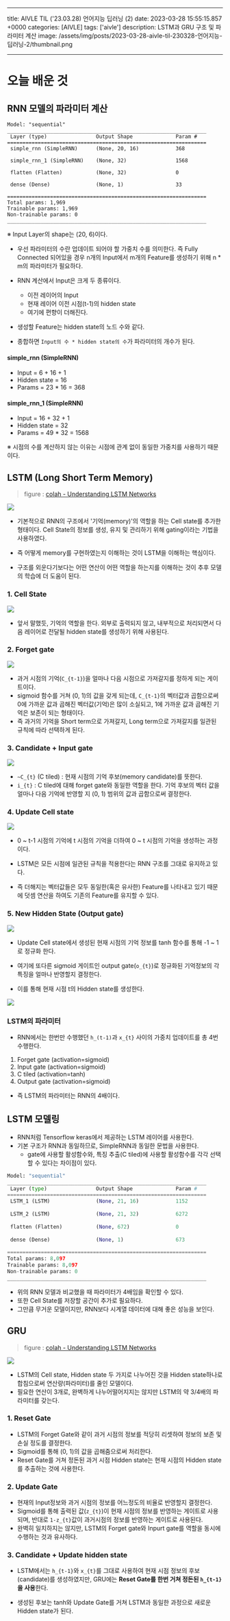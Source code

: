 

---
title: AIVLE TIL ('23.03.28) 언어지능 딥러닝 (2)
date: 2023-03-28 15:55:15.857 +0000
categories: [AIVLE]
tags: ['aivle']
description: LSTM과 GRU 구조 및 파라미터 계산
image: /assets/img/posts/2023-03-28-aivle-til-230328-언어지능-딥러닝-2/thumbnail.png

---

# 오늘 배운 것

## RNN 모델의 파라미터 계산

```
Model: "sequential"
_________________________________________________________________
 Layer (type)                Output Shape              Param #   
=================================================================
 simple_rnn (SimpleRNN)      (None, 20, 16)            368       
                                                                 
 simple_rnn_1 (SimpleRNN)    (None, 32)                1568      
                                                                 
 flatten (Flatten)           (None, 32)                0         
                                                                 
 dense (Dense)               (None, 1)                 33        
                                                                 
=================================================================
Total params: 1,969
Trainable params: 1,969
Non-trainable params: 0
_________________________________________________________________
```
※ Input Layer의 shape는 (20, 6)이다.


- 우선 파라미터의 수란 업데이트 되어야 할 가중치 수를 의미한다. 즉 Fully Connected 되어있을 경우 n개의 Input에서 m개의 Feature를 생성하기 위해 n * m의 파라미터가 필요하다.


- RNN 계산에서 Input은 크게 두 종류이다.
    - 이전 레이어의 Input
    - 현재 레이어 이전 시점(t-1)의 hidden state
    - 여기에 편향이 더해진다.
- 생성할 Feature는 hidden state의 노드 수와 같다.


- 종합하면 `Input의 수 * hidden state의 수`가 파라미터의 개수가 된다.

#### simple_rnn (SimpleRNN)

- Input = 6 + 16 + 1
- Hidden state = 16
- Params = 23 \* 16  = 368

#### simple_rnn_1 (SimpleRNN)

- Input = 16 + 32 + 1
- Hidden state = 32
- Params = 49 \* 32 = 1568

※ 시점의 수를 계산하지 않는 이유는 시점에 관계 없이 동일한 가중치를 사용하기 때문이다.

## LSTM (Long Short Term Memory)

> figure : [colah - Understanding LSTM Networks](https://colah.github.io/posts/2015-08-Understanding-LSTMs/)

![](/assets/img/posts/2023-03-28-aivle-til-230328-언어지능-딥러닝-2/img0.png)

- 기본적으로 RNN의 구조에서 '기억(memory)'의 역할을 하는 Cell state를 추가한 형태이다. Cell State의 정보를 생성, 유지 및 관리하기 위해 gating이라는 기법을 사용하였다.
- 즉 어떻게 memory를 구현하였는지 이해하는 것이 LSTM을 이해하는 핵심이다.


- 구조를 외운다기보다는 어떤 연산이 어떤 역할을 하는지를 이해하는 것이 추후 모델의 학습에 더 도움이 된다.

### 1. Cell State

![](/assets/img/posts/2023-03-28-aivle-til-230328-언어지능-딥러닝-2/img1.png)

- 앞서 말했듯, 기억의 역할을 한다. 외부로 출력되지 않고, 내부적으로 처리되면서 다음 레이어로 전달될 hidden state를 생성하기 위해 사용된다.

### 2. Forget gate

![](/assets/img/posts/2023-03-28-aivle-til-230328-언어지능-딥러닝-2/img2.png)

- 과거 시점의 기억(`C_{t-1}`)을 얼마나 다음 시점으로 가져갈지를 정하게 되는 게이트이다.
- sigmoid 함수를 거쳐 (0, 1)의 값을 갖게 되는데, `C_{t-1}`의 벡터값과 곱함으로써 0에 가까운 값과 곱해진 벡터값(기억)은 많이 소실되고, 1에 가까운 값과 곱해진 기억은 보존이 되는 형태이다.
- 즉 과거의 기억을 Short term으로 가져갈지, Long term으로 가져갈지를 일관된 규칙에 따라 선택하게 된다.

### 3. Candidate + Input gate

![](/assets/img/posts/2023-03-28-aivle-til-230328-언어지능-딥러닝-2/img3.png)

- `~C_{t}` (C tiled) : 현재 시점의 기억 후보(memory candidate)를 뜻한다.
- `i_{t}` : C tiled에 대해 forget gate와 동일한 역할을 한다. 기억 후보의 벡터 값을 얼마나 다음 기억에 반영할 지 (0, 1) 범위의 값과 곱함으로써 결정한다.

### 4. Update Cell state

![](/assets/img/posts/2023-03-28-aivle-til-230328-언어지능-딥러닝-2/img4.png)

- 0 ~ t-1 시점의 기억에 t 시점의 기억을 더하여 0 ~ t 시점의 기억을 생성하는 과정이다.


- LSTM은 모든 시점에 일관된 규칙을 적용한다는 RNN 구조를 그대로 유지하고 있다.
- 즉 더해지는 벡터값들은 모두 동일한(혹은 유사한) Feature를 나타내고 있기 때문에 덧셈 연산을 하여도 기존의 Feature를 유지할 수 있다.

### 5. New Hidden State (Output gate)

![](/assets/img/posts/2023-03-28-aivle-til-230328-언어지능-딥러닝-2/img5.png)

- Update Cell state에서 생성된 현재 시점의 기억 정보를 tanh 함수를 통해 -1 ~ 1로 정규화 한다.

- 여기에 또다른 sigmoid 게이트인 output gate(`o_{t}`)로 정규화된 기억정보의 각 특징을 얼마나 반영할지 결정한다. 

- 이를 통해 현재 시점 t의 Hidden state를 생성한다.

![](/assets/img/posts/2023-03-28-aivle-til-230328-언어지능-딥러닝-2/img6.png)


### LSTM의 파라미터

- RNN에서는 한번만 수행했던 `h_(t-1)`과 `x_{t}` 사이의 가중치 업데이트를 총 4번 수행한다.
1. Forget gate (activation=sigmoid)
2. Input gate (activation=sigmoid)
3. C tiled (activation=tanh)
4. Output gate (activation=sigmoid)
- 즉 LSTM의 파라미터는 RNN의 4배이다.

## LSTM 모델링

- RNN처럼 Tensorflow keras에서 제공하는 LSTM 레이어를 사용한다.
- 기본 구조가 RNN과 동일하므로, SimpleRNN과 동일한 문법을 사용한다.
    - gate에 사용할 활성함수와, 특징 추출(C tiled)에 사용할 활성함수를 각각 선택할 수 있다는 차이점이 있다.
    
```python
Model: "sequential"
_________________________________________________________________
 Layer (type)                Output Shape              Param #   
=================================================================
 LSTM_1 (LSTM)               (None, 21, 16)            1152      
                                                                 
 LSTM_2 (LSTM)               (None, 21, 32)            6272      
                                                                 
 flatten (Flatten)           (None, 672)               0         
                                                                 
 dense (Dense)               (None, 1)                 673       
                                                                 
=================================================================
Total params: 8,097
Trainable params: 8,097
Non-trainable params: 0
_________________________________________________________________
```

- 위의 RNN 모델과 비교했을 때 파라미터가 4배임을 확인할 수 있다.
- 또한 Cell State를 저장할 공간이 추가로 필요하다.
- 그만큼 무거운 모델이지만, RNN보다 시계열 데이터에 대해 좋은 성능을 보인다.

## GRU

> figure : [colah - Understanding LSTM Networks](https://colah.github.io/posts/2015-08-Understanding-LSTMs/)

![](/assets/img/posts/2023-03-28-aivle-til-230328-언어지능-딥러닝-2/img7.png)

- LSTM의 Cell state, Hidden state 두 가지로 나누어진 것을 Hidden state하나로 합침으로써 연산량(파라미터)를 줄인 모델이다.
- 필요한 연산이 3개로, 완벽하게 나누어떨어지지는 않지만 LSTM의 약 3/4배의 파라미터를 갖는다.

### 1. Reset Gate

- LSTM의 Forget Gate와 같이 과거 시점의 정보를 적당히 리셋하여 정보의 보존 및 손실 정도를 결정한다.
- Sigmoid를 통해 (0, 1)의 값을 곱해줌으로써 처리한다.
- Reset Gate를 거쳐 정돈된 과거 시점 Hidden state는 현재 시점의 Hidden state를 추출하는 것에 사용한다.

### 2. Update Gate

- 현재의 Input정보와 과거 시점의 정보를 어느정도의 비율로 반영할지 결정한다.
- Sigmoid를 통해 출력된 값(`z_{t}`)이 현재 시점의 정보를 반영하는 게이트로 사용되며, 반대로 `1-z_{t}`값이 과거시점의 정보를 반영하는 게이트로 사용된다.
- 완벽히 일치하지는 않지만, LSTM의 Forget gate와 Inpurt gate를 역할을 동시에 수행하는 것과 유사하다.

### 3. Candidate + Update hidden state

- LSTM에서는 `h_{t-1}`와 `x_{t}`를 그대로 사용하여 현재 시점 정보의 후보(candidate)를 생성하였지만, GRU에는 **Reset Gate를 한번 거쳐 정돈된 `h_{t-1}`을 사용**한다.

- 생성된 후보는 tanh와 Update Gate를 거쳐 LSTM과 동일한 과정으로 새로운 Hidden state가 된다.

        